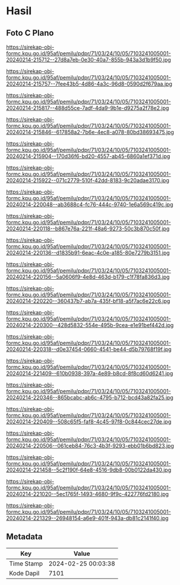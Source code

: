 # Hasil

## Foto C Plano

https://sirekap-obj-formc.kpu.go.id/95af/pemilu/pdpr/71/03/24/10/05/7103241005001-20240214-215712--27d8a7eb-0e30-40a7-855b-943a3d1b9f50.jpg

https://sirekap-obj-formc.kpu.go.id/95af/pemilu/pdpr/71/03/24/10/05/7103241005001-20240214-215757--7fee43b5-4d86-4a3c-96d8-0590d2f679aa.jpg

https://sirekap-obj-formc.kpu.go.id/95af/pemilu/pdpr/71/03/24/10/05/7103241005001-20240214-215817--488d55ce-7adf-4da9-9b1e-d9275a2f78e2.jpg

https://sirekap-obj-formc.kpu.go.id/95af/pemilu/pdpr/71/03/24/10/05/7103241005001-20240214-215846--617858a2-7b6e-4ec8-a078-80bd38693475.jpg

https://sirekap-obj-formc.kpu.go.id/95af/pemilu/pdpr/71/03/24/10/05/7103241005001-20240214-215904--170d36f6-bd20-4557-ab45-6860a1ef371d.jpg

https://sirekap-obj-formc.kpu.go.id/95af/pemilu/pdpr/71/03/24/10/05/7103241005001-20240214-215922--071c2779-510f-42dd-8183-9c20adae3170.jpg

https://sirekap-obj-formc.kpu.go.id/95af/pemilu/pdpr/71/03/24/10/05/7103241005001-20240214-220048--ab3688c4-fc76-444c-9740-1e6a569c419c.jpg

https://sirekap-obj-formc.kpu.go.id/95af/pemilu/pdpr/71/03/24/10/05/7103241005001-20240214-220118--b867e76a-221f-48a6-9273-50c3b870c50f.jpg

https://sirekap-obj-formc.kpu.go.id/95af/pemilu/pdpr/71/03/24/10/05/7103241005001-20240214-220136--d1835b91-6eac-4c0e-a185-80e7279b3151.jpg

https://sirekap-obj-formc.kpu.go.id/95af/pemilu/pdpr/71/03/24/10/05/7103241005001-20240214-220156--5a0606f9-4e8d-463d-b179-c1f78fa836d3.jpg

https://sirekap-obj-formc.kpu.go.id/95af/pemilu/pdpr/71/03/24/10/05/7103241005001-20240214-220220--360437b7-ab7a-435f-bf18-a5f7ac6e22c6.jpg

https://sirekap-obj-formc.kpu.go.id/95af/pemilu/pdpr/71/03/24/10/05/7103241005001-20240214-220300--428d5832-554e-495b-9cea-e1e91bef442d.jpg

https://sirekap-obj-formc.kpu.go.id/95af/pemilu/pdpr/71/03/24/10/05/7103241005001-20240214-220318--d0e37454-0660-4541-be44-d5b79768f19f.jpg

https://sirekap-obj-formc.kpu.go.id/95af/pemilu/pdpr/71/03/24/10/05/7103241005001-20240214-221409--610b0938-397a-4e89-b8cd-8f8cd60d6241.jpg

https://sirekap-obj-formc.kpu.go.id/95af/pemilu/pdpr/71/03/24/10/05/7103241005001-20240214-220346--865bcabc-ab6c-4795-b712-bcd43a82fa25.jpg

https://sirekap-obj-formc.kpu.go.id/95af/pemilu/pdpr/71/03/24/10/05/7103241005001-20240214-220409--508c65f5-faf8-4c45-97f8-0c844cec27de.jpg

https://sirekap-obj-formc.kpu.go.id/95af/pemilu/pdpr/71/03/24/10/05/7103241005001-20240214-220506--061ceb84-76c3-4b3f-9293-ebb01b6bd823.jpg

https://sirekap-obj-formc.kpu.go.id/95af/pemilu/pdpr/71/03/24/10/05/7103241005001-20240214-221458--5c2f190f-64e8-4516-9db8-00b0122da430.jpg

https://sirekap-obj-formc.kpu.go.id/95af/pemilu/pdpr/71/03/24/10/05/7103241005001-20240214-221020--5ec1765f-1493-4680-9f9c-422776fd2180.jpg

https://sirekap-obj-formc.kpu.go.id/95af/pemilu/pdpr/71/03/24/10/05/7103241005001-20240214-221329--26948154-a6e9-401f-943a-db81c2141f40.jpg


## Metadata

| Key        | Value               |
| ---------- | ------------------- |
| Time Stamp | 2024-02-25 00:03:38 |
| Kode Dapil | 7101                |



